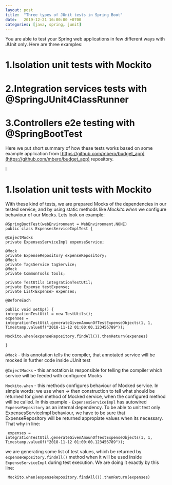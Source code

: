 ```yaml
---
layout: post
title:  "Three types of JUnit tests in Spring Boot"
date:   2019-12-21 16:00:00 +0700
categories: [java, spring, junit]
---
```

You are able to test your Spring web applications in few different ways with JUnit only. Here are three examples:

# 1.Isolation unit tests with Mockito

# 2.Integration services tests with @SpringJUnit4ClassRunner

# 3.Controllers e2e testing with @SpringBootTest

Here we put short summary of how these tests works based on some example application from [https://github.com/mbero/budget_app](https://github.com/mbero/budget_app) repository.


I
# 1.Isolation unit tests with Mockito

With these kind of tests, we are prepared Mocks of the dependencies in our tested service, and by using static methods like *Mockito.when* we configure behaviour of our Mocks.
Lets look on example:

    @SpringBootTest(webEnvironment = WebEnvironment.NONE)
    public class ExpensesServiceImplTest {
    
    @InjectMocks
    private ExpensesServiceImpl expenseService;
    
    @Mock
    private ExpenseRepository expenseRepository;
    @Mock
    private TagsService tagService;
    @Mock
    private CommonTools tools;
    
    private TestUtils integrationTestUtil;
    private Expense testExpense;
    private List<Expense> expenses;
    
    @BeforeEach
    
    public void setUp() {
    integrationTestUtil = new TestUtils();
    expenses = integrationTestUtil.generateGivenAmounOfTestExpenseObjects(1, 1, Timestamp.valueOf("2018-11-12 01:00:00.123456789"));
    
    Mockito.when(expenseRepository.findAll()).thenReturn(expenses)
      
    }


`@Mock` - this annotation tells the compiler, that annotated service will be mocked in further code inside JUnit test

`@InjectMocks` - this annotation is responsible for telling the compiler which service will be feeded with configured Mocks

`Mockito.when` - this methods configures behaviour of Mocked service. In simple words: we use when -> then construction to tell what should be returned for given method of Mocked service, when the configured method will be called.
In this example - 
`ExpensesServiceImpl` has autowired `ExpenseRepository` as an internal dependency. To be able to unit test only ExpensesServiceImpl behaviour, we have to be sure that ExpenseRepository will be returned appropiate values when its necessary.
That why in line:

     expenses = integrationTestUtil.generateGivenAmounOfTestExpenseObjects(1, 1, Timestamp.valueOf("2018-11-12 01:00:00.123456789"));
    
we are generating some list of test values, which be returned by `expenseRepository.findAll()` method when it will be used inside `ExpenseServiceImpl` during test execution.
We are doing it exactly by this line:

     Mockito.when(expenseRepository.findAll()).thenReturn(expenses)
